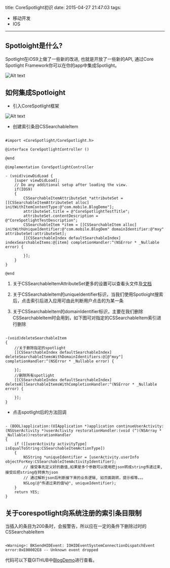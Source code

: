 title: CoreSpotlight初识
date: 2015-04-27 21:47:03
tags:
- 移动开发
- IOS
---

## Spotloight是什么?
Spotlight在iOS9上做了一些新的改进, 也就是开放了一些新的API, 通过Core Spotlight Framework你可以在你的app中集成Spotlight。

![Alt text](/assets/blogImg/corespotlight_1.png)


<!-- more -->

## 如何集成Spotloight
* 引入CoreSpotlight框架

![Alt text](/assets/blogImg/corespotlight_2.png)

* 创建索引条目CSSearchableItem

``` objc

#import <CoreSpotlight/CoreSpotlight.h>

@interface CoreSpotlightController ()

@end

@implementation CoreSpotlightController

- (void)viewDidLoad {
    [super viewDidLoad];
    // Do any additional setup after loading the view.
    if(IOS9)
    {
        CSSearchableItemAttributeSet *attributeSet = [[CSSearchableItemAttributeSet alloc] initWithItemContentType:@"com.mobile.BlogDemo"];
        attributeSet.title = @"CoreSpotlightTestTitle";
        attributeSet.contentDescription = @"CoreSpotlightTestDescription";
        CSSearchableItem *item = [[CSSearchableItem alloc] initWithUniqueIdentifier:@"com.mobile.BlogDem" domainIdentifier:@"mxy" attributeSet:attributeSet];
        [[CSSearchableIndex defaultSearchableIndex] indexSearchableItems:@[item] completionHandler:^(NSError * _Nullable error) {
            
        }];
    }
}

@end

```

1. 关于CSSearchableItemAttributeSet更多的设置可以查看头文件及[文档](https://developer.apple.com/library/ios/documentation/CoreSpotlight/Reference/CSSearchableItemAttributeSet_Class/index.html)

2. 关于CSSearchableItem的uniqueIdentifier标识，当我们使用Spotloight搜索后，点击索引后进入应用可由此判断用户点击的为某一条

3. 关于CSSearchableItem的domainIdentifier标识，主要在我们删除CSSearchableItem时会用到，如下图可对指定的CSSearchableItem索引进行删除


``` objc

-(void)deleteSearchableItem
{
    //关于删除指定的spotlight
    [[CSSearchableIndex defaultSearchableIndex] deleteSearchableItemsWithDomainIdentifiers:@[@"mxy"] completionHandler:^(NSError * _Nullable error) {
        
    }];
    //删除所有spotlight
    [[CSSearchableIndex defaultSearchableIndex] deleteAllSearchableItemsWithCompletionHandler:^(NSError * _Nullable error) {
        
    }];
}

```

* 点击spotlight后的方法回调

``` objc

- (BOOL)application:(UIApplication *)application continueUserActivity:(NSUserActivity *)userActivity restorationHandler:(void (^)(NSArray * _Nullable))restorationHandler
{
    if ([[userActivity activityType] isEqualToString:CSSearchableItemActionType])
    {
        NSString *uniqueIdentifier = [userActivity.userInfo objectForKey:CSSearchableItemActivityIdentifier];
        // 接受事先定义好的数值,如果是多个参数可以使用把json转成string传递过来,接受后把string在转换为json
        // 通过解析json后判断接下来的业务逻辑, 如页面跳转，提示框等。。。
        NSLog(@"传递过来的值%@", uniqueIdentifier);
    }
    return YES;
}

```

## 关于corespotlight向系统注册的索引条目限制

当插入的条目为200条时，会报警告，所以应在一定的条件下删除过时的CSSearchableItem

``` objc

<Warning>: BKSendHIDEvent: IOHIDEventSystemConnectionDispatchEvent error:0xE00002E8 -- Unknown event dropped

```

代码可以下载GITHUB中[BlogDemo](https://github.com/binhan666/BlogDemo)进行查看。
